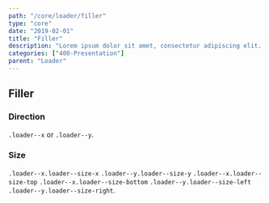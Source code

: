```yaml
---
path: "/core/loader/filler"
type: "core"
date: "2019-02-01"
title: "Filler"
description: "Lorem ipsum dolor sit amet, consectetur adipiscing elit. Nunc tempus laoreet leo sit amet iaculis."
categories: ["400-Presentation"]
parent: "Loader"
---
```


## Filler

### Direction

`.loader--x` or `.loader--y`.

<demo>
  <demovanilla src="demos/inline/demos/loader/filler-x">
  </demovanilla>
  <demovanilla src="demos/inline/demos/loader/filler-y">
  </demovanilla>
</demo>

### Size

`.loader--x.loader--size-x` `.loader--y.loader--size-y` `.loader--x.loader--size-top` `.loader--x.loader--size-bottom` `.loader--y.loader--size-left` `.loader--y.loader--size-right`.

<demo>
  <demovanilla src="demos/inline/demos/loader/filler-size-x">
  </demovanilla>
  <demovanilla src="demos/inline/demos/loader/filler-size-y">
  </demovanilla>
  <demovanilla src="demos/inline/demos/loader/filler-size-top">
  </demovanilla>
  <demovanilla src="demos/inline/demos/loader/filler-size-bottom">
  </demovanilla>
  <demovanilla src="demos/inline/demos/loader/filler-size-left">
  </demovanilla>
  <demovanilla src="demos/inline/demos/loader/filler-size-right">
  </demovanilla>
</demo>
